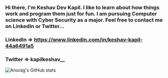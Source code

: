 ### Hi there, I'm Keshav Dev Kapil. I like to learn about how things work and program them just for fun. I am pursuing Computer science with Cyber Security as a major. Feel free to contact me on LinkedIn or Twitter...

### LinkedIn => https://www.linkedin.com/in/keshav-kapil-44a6491a5
### Twitter => kapilkeshav__

![Anurag's GitHub stats](https://github-readme-stats.vercel.app/api?username=kapilkeshav&theme=aura&show_icons=true)
